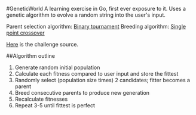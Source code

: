 #GeneticWorld
A learning exercise in Go, first ever exposure to it. Uses a genetic 
algorithm to evolve a random string into the user's input.

Parent selection algorithm: [Binary
tournament](https://en.wikipedia.org/wiki/Tournament_selection)
Breeding algorithm: [Single point
crossover](https://en.wikipedia.org/wiki/Crossover_(genetic_algorithm))

[Here](reddit.com/r/dailyprogrammer) is the challenge source. 

##Algorithm outline
1. Generate random initial population
2. Calculate each fitness compared to user input and store the fittest
3. Randomly select (population size times) 2 candidates; fitter becomes a parent
4. Breed consecutive parents to produce new generation
5. Recalculate fitnesses
6. Repeat 3-5 until fittest is perfect

